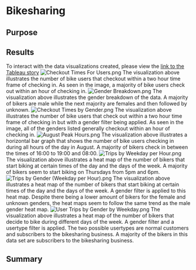 # Bikesharing
## Purpose
## Results
To interact with the data visualizations created, please view the [link to the Tableau story](https://public.tableau.com/app/profile/thomas.chin4347/viz/Module14Challenge_16683760808430/BikesharingStory?publish=yes "link to dashboard")
![Checkout Times For Users.png](https://github.com/tommy-chin/bikesharing/blob/main/images/Checkout%20Times%20For%20Users.png)
The visualization above illustrates the number of bike users that checkout within a two hour time frame of checking in. As seen in the image, a majority of bike users check out within an hour of checking in. 
![Gender Breakdown.png](https://github.com/tommy-chin/bikesharing/blob/main/images/Gender%20Breakdown.png)
The visualization above illustrates the gender breakdown of the data. A majority of bikers are male while the next majority are females and then followed by unknown. 
![Checkout Times by Gender.png](https://github.com/tommy-chin/bikesharing/blob/main/images/Checkout%20Times%20by%20Gender.png)
The visualization above illustrates the number of bike users that check out within a two hour time frame of checking in but with a gender filter being applied. As seen in the image, all of the genders listed generally checkout within an hour of checking in. 
![August Peak Hours.png](https://github.com/tommy-chin/bikesharing/blob/main/images/August%20Peak%20Hours.png)
The visualization above illustrates a horizontal bar graph that shows the number of bike users checking in during all hours of the day in August. A majority of bikers check in between the times of 16:00 to 19:00 and 08:00. 
![Trips by Weekday per Hour.png](https://github.com/tommy-chin/bikesharing/blob/main/images/Trips%20by%20Weekday%20per%20Hour.png)
The visualization above illustrates a heat map of the number of bikers that start biking at certain times of the day and the days of the week. A majority of bikers seem to start biking on Thursdays from 5pm and 6pm. 
![Trips by Gender (Weekday per Hour).png](https://github.com/tommy-chin/bikesharing/blob/main/images/Trips%20by%20Gender%20(Weekday%20per%20Hour).png)
The visualization above illustrates a heat map of the number of bikers that start biking at certain times of the day and the days of the week. A gender filter is applied to this heat map. Despite there being a lower amount of bikers for the female and unknown genders, the heat maps seem to follow the same trend as the male gender heat map. 
![User Trips by Gender by Weekday.png](https://github.com/tommy-chin/bikesharing/blob/main/images/User%20Trips%20by%20Gender%20by%20Weekday.png)
The visualization above illustrates a heat map of the number of bikers that decide to bike during different days of the week. A gender filter and a usertype filter is applied. The two possible usertypes are normal customers and subscribers to the bikesharing business. A majority of the bikers in this data set are subscribers to the bikesharing business.  

## Summary
